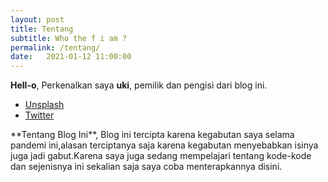 ```yaml
---
layout: post
title: Tentang
subtitle: Who the f i am ?
permalink: /tentang/
date:   2021-01-12 11:00:00
---
```


**Hell-o**,
Perkenalkan saya **uki**, pemilik dan pengisi dari blog ini.
<ul>
<li><a href="https://unsplash.com/{{ site.author.unsplash }}" target="_blank">Unsplash</a></li>

<li><a href="https://twitter.com/{{ site.author.twitter }}" target="_blank">Twitter</a></li>
</ul>
**Tentang Blog Ini**,
Blog ini tercipta karena kegabutan saya selama pandemi ini,alasan terciptanya saja karena kegabutan menyebabkan isinya juga jadi gabut.Karena saya juga sedang mempelajari tentang kode-kode dan sejenisnya ini sekalian saja saya coba menterapkannya disini.